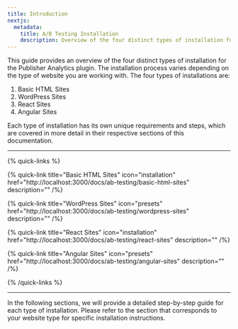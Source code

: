 ```yaml
---
title: Introduction
nextjs:
  metadata:
    title: A/B Testing Installation
    description: Overview of the four distinct types of installation for the Publisher Analytics plugin.
---
```


This guide provides an overview of the four distinct types of installation for the Publisher Analytics plugin. The installation process varies depending on the type of website you are working with. The four types of installations are:

1. Basic HTML Sites
2. WordPress Sites
3. React Sites
4. Angular Sites

Each type of installation has its own unique requirements and steps, which are covered in more detail in their respective sections of this documentation.

---

{% quick-links %}

{% quick-link title="Basic HTML Sites" icon="installation" href="http://localhost:3000/docs/ab-testing/basic-html-sites" description="" /%}

{% quick-link title="WordPress Sites" icon="presets" href="http://localhost:3000/docs/ab-testing/wordpress-sites" description="" /%}

{% quick-link title="React Sites" icon="installation" href="http://localhost:3000/docs/ab-testing/react-sites" description="" /%}

{% quick-link title="Angular Sites" icon="presets" href="http://localhost:3000/docs/ab-testing/angular-sites" description="" /%}

{% /quick-links %}

---

In the following sections, we will provide a detailed step-by-step guide for each type of installation. Please refer to the section that corresponds to your website type for specific installation instructions.